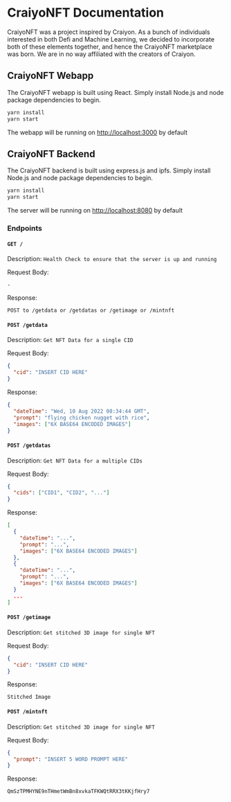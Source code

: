 # CraiyoNFT Documentation

CraiyoNFT was a project inspired by Craiyon. As a bunch of individuals interested in both Defi and Machine Learning, we decided to incorporate both of these elements together, and hence the CraiyoNFT marketplace was born. We are in no way affiliated with the creators of Craiyon.

## CraiyoNFT Webapp

The CraiyoNFT webapp is built using React. Simply install Node.js and node package dependencies to begin.

```bash
yarn install
yarn start
```

The webapp will be running on [http://localhost:3000](http://localhost:3000) by default

## CraiyoNFT Backend

The CraiyoNFT backend is built using express.js and ipfs. Simply install Node.js and node package dependencies to begin.

```bash
yarn install
yarn start
```

The server will be running on [http://localhost:8080](http://localhost:8080) by default

### Endpoints

#### `GET /`

Description:
`Health Check to ensure that the server is up and running`

Request Body:
```
-
```

Response:  
```
POST to /getdata or /getdatas or /getimage or /mintnft
```

#### `POST /getdata`

Description:
`Get NFT Data for a single CID`

Request Body:
```JSON
{
  "cid": "INSERT CID HERE"
}
```

Response:  
```JSON
{
  "dateTime": "Wed, 10 Aug 2022 08:34:44 GMT",
  "prompt": "flying chicken nugget with rice",
  "images": ["6X BASE64 ENCODED IMAGES"]
}
```

#### `POST /getdatas`

Description:
`Get NFT Data for a multiple CIDs`

Request Body:
```JSON
{
  "cids": ["CID1", "CID2", "..."]
}
```

Response:  
```JSON
[
  {
    "dateTime": "...",
    "prompt": "...",
    "images": ["6X BASE64 ENCODED IMAGES"]
  },
  {
    "dateTime": "...",
    "prompt": "...",
    "images": ["6X BASE64 ENCODED IMAGES"]
  }
  ...
]
```

#### `POST /getimage`

Description:
`Get stitched 3D image for single NFT`

Request Body:
```JSON
{
  "cid": "INSERT CID HERE"
}
```

Response:  
```
Stitched Image
```

#### `POST /mintnft`

Description:
`Get stitched 3D image for single NFT`

Request Body:
```JSON
{
  "prompt": "INSERT 5 WORD PROMPT HERE"
}
```

Response:  
```
QmSzTPMHYNE9nTHmetWmBn8xvkaTFKWQtRRX3tKKjfHry7
```

